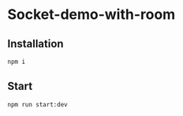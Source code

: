 # Socket-demo-with-room

## Installation

```bash
npm i
```

## Start

```bash
npm run start:dev
```
